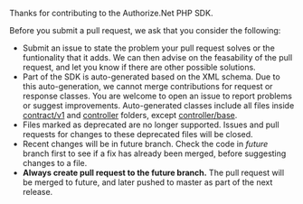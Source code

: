 Thanks for contributing to the Authorize.Net PHP SDK.

Before you submit a pull request, we ask that you consider the following:

- Submit an issue to state the problem your pull request solves or the funtionality that it adds. We can then advise on the feasability of the pull request, and let you know if there are other possible solutions.
- Part of the SDK is auto-generated based on the XML schema. Due to this auto-generation, we cannot merge contributions for request or response classes. You are welcome to open an issue to report problems or suggest improvements. Auto-generated classes include all files inside [contract/v1](https://github.com/AuthorizeNet/sdk-php/tree/master/lib/net/authorize/api/contract/v1)  and [controller](https://github.com/AuthorizeNet/sdk-php/tree/master/lib/net/authorize/api/controller) folders, except [controller/base](https://github.com/AuthorizeNet/sdk-php/tree/master/lib/net/authorize/api/controller/base).
- Files marked as deprecated are no longer supported. Issues and pull requests for changes to these deprecated files will be closed.
- Recent changes will be in future branch. Check the code in *future* branch first to see if a fix has already been merged, before suggesting changes to a file.
- **Always create pull request to the future branch.** The pull request will be merged to future, and later pushed to master as part of the next release.
